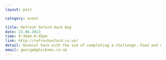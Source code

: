 ```yaml
---
layout: post

category: event

title: Refresh Oxford Hack Day
date: 22.06.2013
time: 9:30am-8:45pm
link: http://refreshoxford.co.uk/
detail: General hack with the aim of completing a challenge. Food and desks provided!
email: george@ghickman.co.uk
---
```

